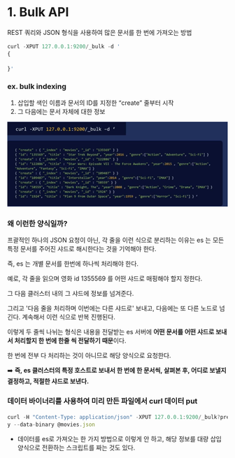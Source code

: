 # 1. Bulk API

REST 쿼리와 JSON 형식을 사용하여 많은 문서를 한 번에 가져오는 방법

```jsx
curl -XPUT 127.0.0.1:9200/_bulk -d '
{

}'
```

### ex. bulk indexing
1. 삽입할 색인 이름과 문서의 ID를 지정한 “create” 줄부터 시작 
2. 그 다음에는 문서 자체에 대한 정보

![alt text](../image/8.png)

### 왜 이런한 양식일까?
프괄적인 하나의 JSON 요청이 아닌, 각 줄을 이런 식으로 분리하는 이유는 es 는 모든 특정 문서를 주어진 샤드로 해시한다는 것을 기억해야 한다.

즉, es 는 개별 문서를 한번에 하나씩 처리해야 한다.

예로, 각 줄을 읽으며 영화 id 1355569 를 어떤 샤드로 매핑해야 할지 정한다.

그 다음 클러스터 내의 그 샤드에 정보를 넘겨준다.

그리고 '다음 줄을 처리하며 이번에는 다른 샤드로' 보내고, 다음에는 또 다른 노드로 넘긴다. 계속해서 이런 식으로 반복 진행된다.

이렇게 두 줄씩 나뉘는 형식은 내용을 전달받는 es 서버에 **어떤 문서를 어떤 샤드로 보내서 처리할지 한 번에 한줄 씩 전달하기 때문**이다.

한 번에 전부 다 처리하는 것이 아니므로 해당 양식으로 요청한다.

➡️ **즉, es 클러스터의 특정 호스트로 보내서 한 번에 한 문서씩, 살펴본 후, 어디로 보낼지 결정하고, 적절한 샤드로 보낸다.**


### 데이터 바이너리를 사용하여 미리 만든 파일에서 curl 데이터 put

```jsx
curl -H "Content-Type: application/json" -XPUT 127.0.0.1:9200/_bulk?prett
y --data-binary @movies.json
```

- 데이터를 es로 가져오는 한 가지 방법으로 이렇게 안 하고, 해당 정보를 대량 삽입 양식으로 전환하는 스크립트를 짜는 것도 있다.



